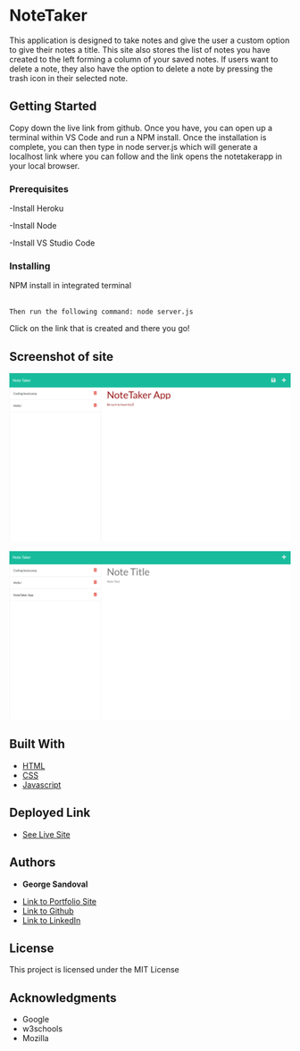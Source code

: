 # NoteTaker
This application is designed to take notes and give the user a custom option to give their notes a title. This site also stores the list of notes you have created to the left forming a column of your saved notes. If users want to delete a note, they also have the option to delete a note by pressing the trash icon in their selected note. 


## Getting Started
Copy down the live link from github. Once you have, you can open up a terminal within VS Code and run a NPM install. Once the installation is complete, you can then type in node server.js which will generate a localhost link where you can follow and the link opens the notetakerapp in your local browser. 



### Prerequisites

-Install Heroku

-Install Node

-Install VS Studio Code


### Installing

NPM install in integrated terminal

```

Then run the following command: node server.js

```

Click on the link that is created and there you go!

## Screenshot of site

![Image](notetaker.png)

![Image](notetaker2.png)



## Built With

* [HTML](https://developer.mozilla.org/en-US/docs/Web/HTML)
* [CSS](https://developer.mozilla.org/en-US/docs/Web/CSS)
* [Javascript](https://developer.mozilla.org/en-US/docs/Web/JavaScript)

## Deployed Link

* [See Live Site](https://gsandoval09.github.io/NoteTaker/)


## Authors

* **George Sandoval** 

- [Link to Portfolio Site](https://gsandoval09.github.io/UpdatedProfessionalPortfolio/)
- [Link to Github](https://github.com/gsandoval09)
- [Link to LinkedIn](www.linkedin.com/in/george-sandoval-4467641b3)



## License

This project is licensed under the MIT License 

## Acknowledgments

* Google
* w3schools
* Mozilla
